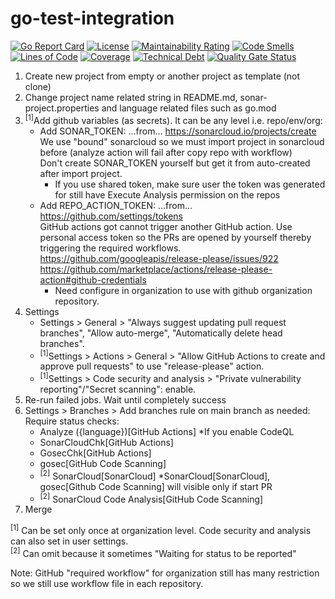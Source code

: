 # go-test-integration
[![Go Report Card](https://goreportcard.com/badge/github.com/zev-zakaryan/go-test-integration)](https://goreportcard.com/report/github.com/zev-zakaryan/go-test-integration)
[![License](https://img.shields.io/badge/License-Apache%202.0-blue.svg)](https://github.com/zev-zakaryan/go-test-integration/blob/main/LICENSE)
[![Maintainability Rating](https://sonarcloud.io/api/project_badges/measure?project=zev-zakaryan_go-test-integration&metric=sqale_rating)](https://sonarcloud.io/summary/new_code?id=zev-zakaryan_go-test-integration)
[![Code Smells](https://sonarcloud.io/api/project_badges/measure?project=zev-zakaryan_go-test-integration&metric=code_smells)](https://sonarcloud.io/summary/new_code?id=zev-zakaryan_go-test-integration)
[![Lines of Code](https://sonarcloud.io/api/project_badges/measure?project=zev-zakaryan_go-test-integration&metric=ncloc)](https://sonarcloud.io/summary/new_code?id=zev-zakaryan_go-test-integration)
[![Coverage](https://sonarcloud.io/api/project_badges/measure?project=zev-zakaryan_go-test-integration&metric=coverage)](https://sonarcloud.io/summary/new_code?id=zev-zakaryan_go-test-integration)
[![Technical Debt](https://sonarcloud.io/api/project_badges/measure?project=zev-zakaryan_go-test-integration&metric=sqale_index)](https://sonarcloud.io/summary/new_code?id=zev-zakaryan_go-test-integration)
[![Quality Gate Status](https://sonarcloud.io/api/project_badges/measure?project=zev-zakaryan_go-test-integration&metric=alert_status)](https://sonarcloud.io/summary/new_code?id=zev-zakaryan_go-test-integration)

1. Create new project from empty or another project as template (not clone)
2. Change project name related string in README.md, sonar-project.properties and language related files such as go.mod
3. <sup>[1]</sup>Add github variables (as secrets). It can be any level i.e. repo/env/org:
    - Add SONAR_TOKEN: ...from... https://sonarcloud.io/projects/create  
    We use "bound" sonarcloud so we must import project in sonarcloud before (analyze action will fail after copy repo with workflow)  
    Don't create SONAR_TOKEN yourself but get it from auto-created after import project.
        * If you use shared token, make sure user the token was generated for still have Execute Analysis permission on the repos
    - Add REPO_ACTION_TOKEN: ...from... https://github.com/settings/tokens  
    GitHub actions got cannot trigger another GitHub action. Use personal access token so the PRs are opened by yourself thereby triggering the required workflows.  
    https://github.com/googleapis/release-please/issues/922  
    https://github.com/marketplace/actions/release-please-action#github-credentials
        * Need configure in organization to use with github organization repository.
4. Settings
    - Settings > General > "Always suggest updating pull request branches", "Allow auto-merge", "Automatically delete head branches".
    - <sup>[1]</sup>Settings > Actions > General > "Allow GitHub Actions to create and approve pull requests" to use "release-please" action.
    - <sup>[1]</sup>Settings > Code security and analysis > "Private vulnerability reporting"/"Secret scanning": enable.
5. Re-run failed jobs. Wait until completely success
6. Settings > Branches > Add branches rule on main branch as needed:  
    Require status checks:
    - Analyze ({language})[GitHub Actions] *If you enable CodeQL
    - SonarCloudChk[GitHub Actions]
    - GosecChk[GitHub Actions]
    - gosec[GitHub Code Scanning]
    - <sup>[2]</sup> SonarCloud[SonarCloud] *SonarCloud[SonarCloud], gosec[Github Code Scanning] will visible only if start PR
    - <sup>[2]</sup> SonarCloud Code Analysis[GitHub Code Scanning]
7. Merge


<sup>[1]</sup> Can be set only once at organization level. Code security and analysis can also set in user settings.  
<sup>[2]</sup> Can omit because it sometimes "Waiting for status to be reported"

Note: GitHub "required workflow" for organization still has many restriction so we still use workflow file in each repository.
